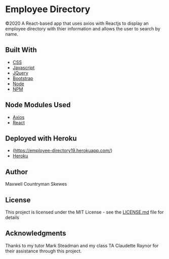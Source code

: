 # Employee Directory
©2020
A React-based app that uses axios with Reactjs to display an employee directory with thier information and allows the user to search by name.

## Built With
* [CSS](https://www.w3schools.com/Css)
* [Javascript](https://www.javascript.com)
* [JQuery](https://jquery.com)
* [Bootstrap](https://getbootstrap.com)
* [Node](https://nodejs.org)
* [NPM](https://www.npmjs.com)

## Node Modules Used
* [Axios](https://www.axios.com)
* [React](https://reactjs.org)

## Deployed with Heroku
* (https://employee-directory19.herokuapp.com/)
* [Heroku](https://www.heroku.com)

## Author
Maxwell Countryman Skewes

## License
This project is licensed under the MIT License - see the [LICENSE.md](LICENSE.md) file for details

## Acknowledgments
Thanks to my tutor Mark Steadman and my class TA Claudette Raynor for their assistance through this project.
